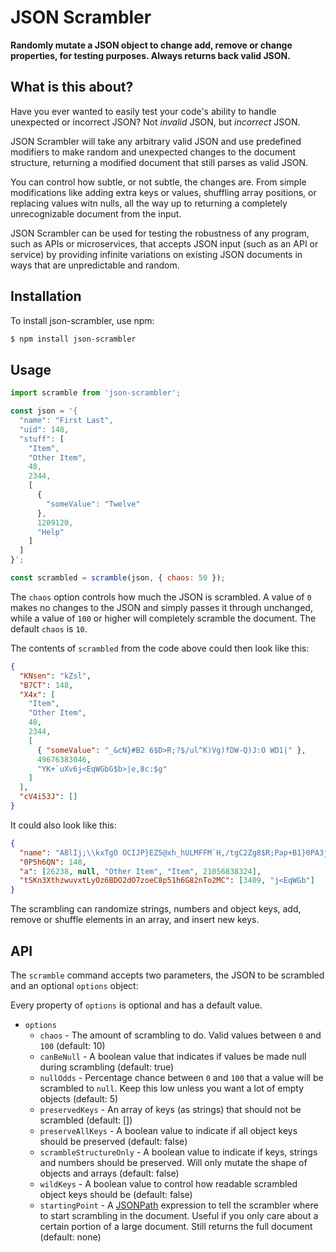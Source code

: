 # JSON Scrambler

**Randomly mutate a JSON object to change add, remove or change properties, for testing purposes. Always returns back valid JSON.**

## What is this about?

Have you ever wanted to easily test your code's ability to handle unexpected or incorrect JSON? Not _invalid_ JSON, but _incorrect_ JSON.

JSON Scrambler will take any arbitrary valid JSON and use predefined modifiers to make random and unexpected changes to the document structure, returning a modified document that still parses as valid JSON.

You can control how subtle, or not subtle, the changes are. From simple modifications like adding extra keys or values, shuffling array positions, or replacing values witn nulls, all the way up to returning a completely unrecognizable document from the input.

JSON Scrambler can be used for testing the robustness of any program, such as APIs or microservices, that accepts JSON input (such as an API or service) by providing infinite variations on existing JSON documents in ways that are unpredictable and random.

## Installation

To install json-scrambler, use npm:

```bash
$ npm install json-scrambler
```

## Usage

```javascript
import scramble from 'json-scrambler';

const json = '{
  "name": "First Last",
  "uid": 148,
  "stuff": [
    "Item",
    "Other Item",
    48,
    2344,
    [
      {
        "someValue": "Twelve"
      },
      1209120,
      "Help"
    ]
  ]
}';

const scrambled = scramble(json, { chaos: 50 });
```

The `chaos` option controls how much the JSON is scrambled. A value of `0` makes no changes to the JSON and simply passes it through unchanged, while a value of `100` or higher will completely scramble the document. The default `chaos` is `10`.

The contents of `scrambled` from the code above could then look like this:

```json
{
  "KNsen": "kZsl",
  "B7CT": 148,
  "X4x": [
    "Item",
    "Other Item",
    48,
    2344,
    [
      { "someValue": "_&cN}#B2 6$D>R;?$/ul^K)Vg)fDW-Q)J:O WD1|" },
      49676383046,
      "YK+`uXv6j<EqWGbG$b>|e,8c:$g"
    ]
  ],
  "cV4i53J": []
}
```

It could also look like this:

```json
{
  "name": "A8lIj;\\kxTgO OCIJP}EZ5@xh_hULMFFM`H,/tgC2Zg8$R;Pap+B1}0PA3jF~q7\\~Q|nD7=P0nMd<vbOCHrQwU(,!}IPyeM{9~s(w-.8CBq}PO2/bnNp;R.piXf6K84X]ADb626^ITi~c^x:9[oS3:mei=\\uE*Ai-}uPMj}L`Q0C`\\QMnj=PG>~t+mRx91y5]D!k-KN%:-` >1i#6Va[Xl?1TwaC)%4/br#H9.4,:OmH +V](kA%Y!CP=g5#=4)`YlXwf/O2Ci(@Xh{Sk=5e/7od*NOP2`^KhhzRGuVP8ry$_80tu1i3&USiZ03sE[5K|1O4SIm<kSQ(~NY%5Oyfo,9j,wlvUuZ1`Y#)q{,D&Ff~nv{]DCe^esvu9yc`NvodohFAOV>%UQ%q:4}Q*]k?q0fhn][<1( /}&Zh`M&r\\%?Lj8?mrVzF#)-D6av S5X+JBG3 ;!B:7YOc!jKG$/BJ^MI9Yj_)0o~`1bxzq}i#tG:(/D?hZ`^/*5*Vhs%N6JO.bD(VXSh.V)Kva[@<`W5<\\KI_xt}Dcq6hogfYWUB4-%ggH8`.b2Wq>jt>6~To/[yK*h2<PP6`w>qXEdaa|c%y8X! =\\48/p< d[hC.#N2C9b|2k4!C7c%.Z\\\\%@6f -#IN CnABLWvB(^wWl.0c3EtWS0=3&%ky&C4|{?8QL;WPTm$L oB1^Djl(0{5m9v9XrP=*LoR,S#~6HR~9]O+4=L`Ab1BWR I4rV<>2l^7teRm3i9357p=LkF#Jp;w7=}j]eh`qI&,0\\m\\9twH*=yy:aA<Pgk<W`WUCSZVqg+prP*/fenED[R#g+N2:C(&(7>=u4b:uLlp4=J?N(CK[#{zJVNaeL6v kSo:gC*%ZSLt{:~VkTU}!~#ydx_P+vXTgN,Fow",
  "0P5h6QN": 148,
  "a": [26238, null, "Other Item", "Item", 21056838324],
  "tSKn3XthzwuvxtLyOz6BDO2dO7zoeC8p51h6G82nTo2MC": [3409, "j<EqWGb"]
}
```

The scrambling can randomize strings, numbers and object keys, add, remove or shuffle elements in an array, and insert new keys.

## API

The `scramble` command accepts two parameters, the JSON to be scrambled and an optional `options` object:

Every property of `options` is optional and has a default value.

- `options`
  - `chaos` - The amount of scrambling to do. Valid values between `0` and `100` (default: 10)
  - `canBeNull` - A boolean value that indicates if values be made null during scrambling (default: true)
  - `nullOdds` - Percentage chance between `0` and `100` that a value will be scrambled to `null`. Keep this low unless you want a lot of empty objects (default: 5)
  - `preservedKeys` - An array of keys (as strings) that should not be scrambled (default: [])
  - `preserveAllKeys` - A boolean value to indicate if all object keys should be preserved (default: false)
  - `scrambleStructureOnly` - A boolean value to indicate if keys, strings and numbers should be preserved. Will only mutate the shape of objects and arrays (default: false)
  - `wildKeys` - A boolean value to control how readable scrambled object keys should be (default: false)
  - `startingPoint` - A [JSONPath]() expression to tell the scrambler where to start scrambling in the document. Useful if you only care about a certain portion of a large document. Still returns the full document (default: none)
